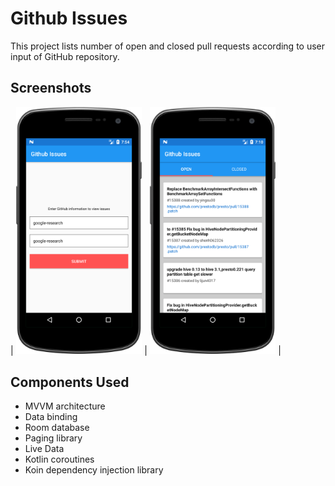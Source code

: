 # Github Issues
This project lists number of open and closed pull requests according to user input of GitHub repository.

## Screenshots

| <img src="https://github.com/mohitrajput987/media-repository/blob/master/kotlin/user-input.png" width="40%" alt="user input"> |
<img src="https://github.com/mohitrajput987/media-repository/blob/master/kotlin/open-issues.png" width="40%" alt="issues list"> |

## Components Used
- MVVM architecture
- Data binding
- Room database
- Paging library
- Live Data
- Kotlin coroutines
- Koin dependency injection library
